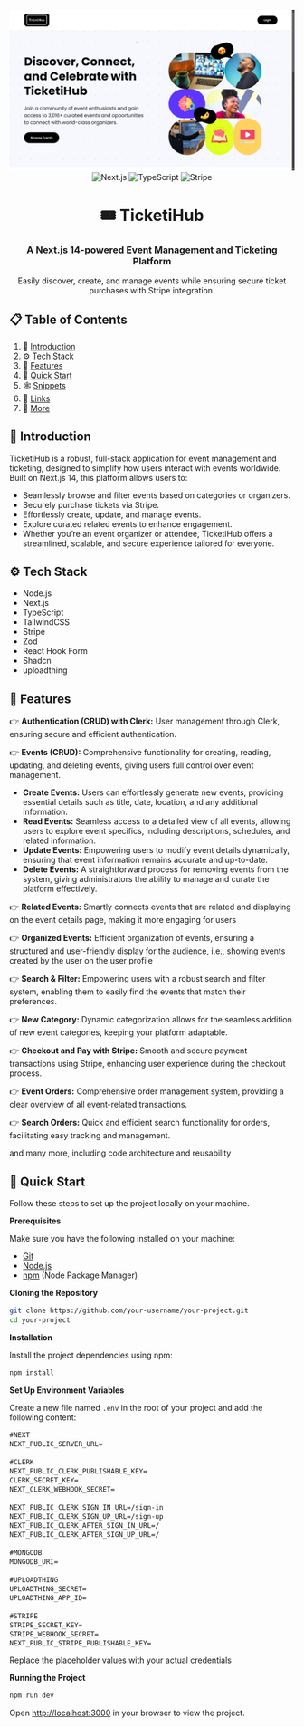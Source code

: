 <div align="center"> <br /> <a href="https://youtu.be/zgGhzuBZOQg" target="_blank">
 <img src="./public/assets/images/tickethub.png"
  alt="Project Banner" /> </a> <br /> <div>
   <img src="https://img.shields.io/badge/-Next.js_14-black?style=for-the-badge&logo=nextdotjs&logoColor=white&color=000000" alt="Next.js" /> 
  <img src="https://img.shields.io/badge/-TypeScript-blue?style=for-the-badge&logo=typescript&logoColor=white&color=3178C6" alt="TypeScript" /> 
  <img src="https://img.shields.io/badge/-Stripe-blue?style=for-the-badge&logo=stripe&logoColor=white&color=008CDD" alt="Stripe" />
</div>
 <h1 align="center">🎟️ TicketiHub</h1>
 <h3 align="center">A Next.js 14-powered Event Management and Ticketing Platform</h3>
  <p align="center">Easily discover, create, and manage events while ensuring secure ticket purchases with Stripe integration.</p> </div>

## 📋 <a name="table">Table of Contents</a>

1. 🤖 [Introduction](#introduction)
2. ⚙️ [Tech Stack](#tech-stack)
3. 🔋 [Features](#features)
4. 🤸 [Quick Start](#quick-start)
5. 🕸️ [Snippets](#snippets)
6. 🔗 [Links](#links)
7. 🚀 [More](#more)

## <a name="introduction">🤖 Introduction</a>

TicketiHub is a robust, full-stack application for event management and ticketing, designed to simplify how users interact with events worldwide. Built on Next.js 14, this platform allows users to:

- Seamlessly browse and filter events based on categories or organizers.
- Securely purchase tickets via Stripe.
- Effortlessly create, update, and manage events.
- Explore curated related events to enhance engagement.
- Whether you’re an event organizer or attendee, TicketiHub offers a streamlined, scalable, and secure experience tailored for everyone.

## <a name="tech-stack">⚙️ Tech Stack</a>

- Node.js
- Next.js
- TypeScript
- TailwindCSS
- Stripe
- Zod
- React Hook Form
- Shadcn
- uploadthing

## <a name="features">🔋 Features</a>

👉 **Authentication (CRUD) with Clerk:** User management through Clerk, ensuring secure and efficient authentication.

👉 **Events (CRUD):** Comprehensive functionality for creating, reading, updating, and deleting events, giving users full control over event management.

- **Create Events:** Users can effortlessly generate new events, providing essential details such as title, date, location, and any additional information.
- **Read Events:** Seamless access to a detailed view of all events, allowing users to explore event specifics, including descriptions, schedules, and related information.
- **Update Events:** Empowering users to modify event details dynamically, ensuring that event information remains accurate and up-to-date.
- **Delete Events:** A straightforward process for removing events from the system, giving administrators the ability to manage and curate the platform effectively.

👉 **Related Events:** Smartly connects events that are related and displaying on the event details page, making it more engaging for users

👉 **Organized Events:** Efficient organization of events, ensuring a structured and user-friendly display for the audience, i.e., showing events created by the user on the user profile

👉 **Search & Filter:** Empowering users with a robust search and filter system, enabling them to easily find the events that match their preferences.

👉 **New Category:** Dynamic categorization allows for the seamless addition of new event categories, keeping your platform adaptable.

👉 **Checkout and Pay with Stripe:** Smooth and secure payment transactions using Stripe, enhancing user experience during the checkout process.

👉 **Event Orders:** Comprehensive order management system, providing a clear overview of all event-related transactions.

👉 **Search Orders:** Quick and efficient search functionality for orders, facilitating easy tracking and management.

and many more, including code architecture and reusability

## <a name="quick-start">🤸 Quick Start</a>

Follow these steps to set up the project locally on your machine.

**Prerequisites**

Make sure you have the following installed on your machine:

- [Git](https://git-scm.com/)
- [Node.js](https://nodejs.org/en)
- [npm](https://www.npmjs.com/) (Node Package Manager)

**Cloning the Repository**

```bash
git clone https://github.com/your-username/your-project.git
cd your-project
```

**Installation**

Install the project dependencies using npm:

```bash
npm install
```

**Set Up Environment Variables**

Create a new file named `.env` in the root of your project and add the following content:

```env
#NEXT
NEXT_PUBLIC_SERVER_URL=

#CLERK
NEXT_PUBLIC_CLERK_PUBLISHABLE_KEY=
CLERK_SECRET_KEY=
NEXT_CLERK_WEBHOOK_SECRET=

NEXT_PUBLIC_CLERK_SIGN_IN_URL=/sign-in
NEXT_PUBLIC_CLERK_SIGN_UP_URL=/sign-up
NEXT_PUBLIC_CLERK_AFTER_SIGN_IN_URL=/
NEXT_PUBLIC_CLERK_AFTER_SIGN_UP_URL=/

#MONGODB
MONGODB_URI=

#UPLOADTHING
UPLOADTHING_SECRET=
UPLOADTHING_APP_ID=

#STRIPE
STRIPE_SECRET_KEY=
STRIPE_WEBHOOK_SECRET=
NEXT_PUBLIC_STRIPE_PUBLISHABLE_KEY=
```

Replace the placeholder values with your actual credentials

**Running the Project**

```bash
npm run dev 
```

Open [http://localhost:3000](http://localhost:3000) in your browser to view the project.
